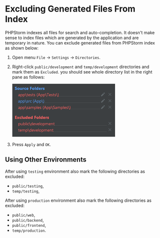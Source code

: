 # Excluding Generated Files From Index #

PHPStorm indexes all files for search and auto-completion. It doesn't make sense to index files which are generated by the application and are temporary in nature. You can exclude generated files from PHPStorm index as shown below:

1. Open menu `File` -> `Settings` -> `Directories`.

2. Right-click `public/development` and `temp/development` directories and mark them as `Excluded`. you should see whole directory list in the right pane as follows:

    ![Excluded directories](excluded-directories.png)

3. Press `Apply` and `OK`.

## Using Other Environments ##

After using `testing` environment also mark the following directories as excluded:

* `public/testing`,
* `temp/testing`,

After using `production` environment also mark the following directories as excluded:

* `public/web`,
* `public/backend`,
* `public/frontend`,
* `temp/production`.
